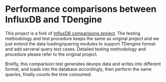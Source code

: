 # Performance comparisons between InfluxDB and TDengine
This project is a fork of [InfluxDB comparisions project](https://github.com/influxdata/influxdb-comparisons). The testing methodology and test procedure keeps the same as original project and we just extend the data loading/quering modules to support TDengine format and add serveral query test cases. Detailed testing methodology and procedure please refer to the original project.

Briefly, this comparision test generates devops data and writes into different format, and loads into the database accordingly, then perform the same queries, finally counts the time consumed.
